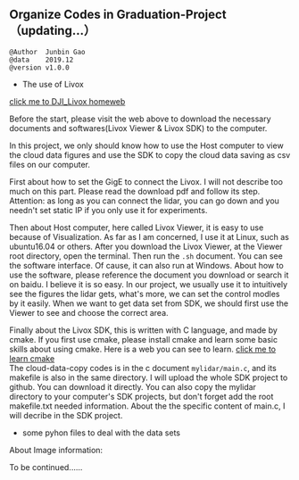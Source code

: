 ## Organize Codes in Graduation-Project（updating...）
```
@Author  Junbin Gao 
@data    2019.12
@version v1.0.0
```

+ The use of Livox

[click me to DJI_Livox homeweb](https://www.livoxtech.com/)

Before the start, please visit the web above to download the necessary documents and softwares(Livox Viewer & Livox SDK) to the computer.

In this project, we only should know how to use the Host computer to view the cloud data figures and use the SDK to copy the cloud data saving as csv files on our computer.

First about how to set the GigE to connect the Livox. I will not describe too much on this part. Please read the download pdf and follow its step. Attention: as long as you can connect the lidar, you can go down and you needn't set static IP if you only use it for experiments.

Then about Host computer, here called Livox Viewer, it is easy to use because of Visualization. As far as I am concerned, I use it at Linux, such as ubuntu16.04 or others. After you download the Livox Viewer, at the Viewer root directory, open the terminal. Then run the ```.sh``` document. You can see the software interface. Of cause, it can also run at Windows. About how to use the software, please reference the document you download or search it on baidu. I believe it is so easy. In our project, we usually use it to intuitively see the figures the lidar gets, what's more, we can set the control modles by it easily. When we want to get data set from SDK, we should first use the Viewer to see and choose the correct area.

Finally about the Livox SDK, this is written with C language, and made by cmake. If you first use cmake, please install cmake and learn some basic skills about using cmake. Here is a web you can see to learn. [click me to learn cmake]()     
The cloud-data-copy codes is in the c document ```mylidar/main.c```, and its makefile is also in the same directory. I will upload the whole SDK project to github. You can download it directly. You can also copy the mylidar directory to your computer's SDK projects, but don't forget add the root makefile.txt needed information. About the the specific content of main.c, I will decribe in the SDK project.

+ some pyhon files to deal with the data sets

About Image information:

To be continued......






